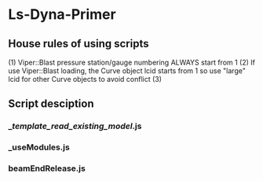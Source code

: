 # Ls-Dyna-Primer

## House rules of using scripts
(1) Viper::Blast pressure station/gauge numbering ALWAYS start from 1
(2) If use Viper::Blast loading, the Curve object lcid starts from 1 so use "large" lcid  for other Curve objects to avoid conflict
(3) 

## Script desciption

### __template_read_existing_model_.js


### _useModules.js


### beamEndRelease.js


